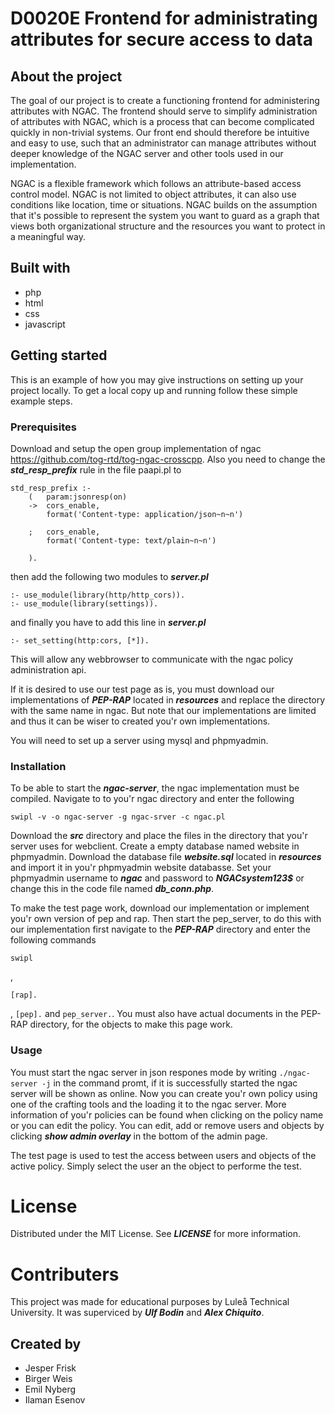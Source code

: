 # D0020E Frontend for administrating attributes for secure access to data 
## About the project 
The goal of our project is to create a functioning frontend for administering attributes with NGAC. The frontend should serve to simplify administration of attributes with NGAC, which is a process that can become complicated quickly in non-trivial systems. Our front end should therefore be intuitive and easy to use, such that an administrator can manage attributes without deeper knowledge of the NGAC server and other tools used in our implementation.

NGAC is a flexible framework which follows an attribute-based access control model. NGAC is not limited to object attributes, it can also use conditions like location, time or situations. NGAC builds on the assumption that it's possible to represent the system you want to guard as a graph that views both organizational structure and the resources you want to protect in a meaningful way.

## Built with
- php
- html
- css
- javascript

## Getting started
This is an example of how you may give instructions on setting up your project locally. To get a local copy up and running follow these simple example steps.

### Prerequisites
Download and setup the open group implementation of ngac https://github.com/tog-rtd/tog-ngac-crosscpp. Also you need to change the ***std_resp_prefix*** rule in the file paapi.pl to
```
std_resp_prefix :-
	(   param:jsonresp(on)
	->  cors_enable,
	    format('Content-type: application/json~n~n')
	    
	;   cors_enable,
	    format('Content-type: text/plain~n~n')
	    
	).
```
then add the following two modules to ***server.pl***
```
:- use_module(library(http/http_cors)).
:- use_module(library(settings)).
```
and finally you have to add this line in ***server.pl***
```
:- set_setting(http:cors, [*]).
```
This will allow any webbrowser to communicate with the ngac policy administration api.

If it is desired to use our test page as is, you must download our implementations of ***PEP-RAP*** located in ***resources*** and replace the directory with the same name in ngac. But note that our implementations are limited and thus it can be wiser to created you'r own implementations.

You will need to set up a server using mysql and phpmyadmin.

### Installation
To be able to start the ***ngac-server***, the ngac implementation must be compiled. Navigate to to you'r ngac directory and enter the following 
```
swipl -v -o ngac-server -g ngac-srver -c ngac.pl
```

Download the ***src*** directory and place the files in the directory that you'r server uses for webclient. Create a empty database named website in phpmyadmin. Download the database file ***website.sql*** located in ***resources*** and import it in you'r phpmyadmin website databasse. Set your phpmyadmin username to ***ngac*** and password to ***NGACsystem123$*** or change this in the code file named ***db_conn.php***. 

To make the test page work, download our implementation or implement you'r own version of pep and rap. Then start the pep_server, to do this with our implementation first navigate to the ***PEP-RAP*** directory and enter the following commands 
```
swipl
```
,
```
[rap].
```
, 
```[pep].``` and 
```pep_server.```. You must also have actual documents in the PEP-RAP directory, for the objects to make this page work. 

### Usage
You must start the ngac server in json respones mode by writing ```./ngac-server -j``` in the command promt, if it is successfully started the ngac server will be shown as online. Now you can create you'r own policy using one of the crafting tools and the loading it to the ngac server. More information of you'r policies can be found when clicking on the policy name or you can edit the policy. You can edit, add or remove users and objects by clicking ***show admin overlay*** in the bottom of the admin page.

The test page is used to test the access between users and objects of the active policy. Simply select the user an the object to performe the test. 

# License
Distributed under the MIT License. See ***LICENSE*** for more information.

# Contributers
This project was made for educational purposes by Luleå Technical University. It was superviced by ***Ulf Bodin*** and ***Alex Chiquito***.
## Created by
- Jesper Frisk
- Birger Weis
- Emil Nyberg
- Ilaman Esenov
